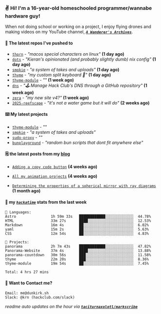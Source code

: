 ### ✌️ Hi! I'm a 16-year-old homeschooled programmer/wannabe hardware guy!

When not doing school or working on a project, I enjoy flying drones and making videos on my YouTube channel, [**_`A Wanderer's Archives`_**](https://youtube.com/@wanderer.archives).

#### 👷 The latest repos I've pushed to

- [`thorn`](https://github.com/taciturnaxolotl/thorn) - _"macos special characters on linux"_ **(1 day ago)**
- [`dots`](https://github.com/taciturnaxolotl/dots) - _"Kieran's opinionated (and probably slightly dumb) nix config"_ **(1 day ago)**
- [`smokie`](https://github.com/taciturnaxolotl/smokie) - _"a system of takes and uploads"_ **(1 day ago)**
- [`thyme`](https://github.com/taciturnaxolotl/thyme) - _"my custom split keyboard 🫶"_ **(1 day ago)**
- [`thyme-module`](https://github.com/taciturnaxolotl/thyme-module) - _""_ **(1 week ago)**
- [`dns`](https://github.com/hackclub/dns) - _"🕹 Manage Hack Club's DNS through a GitHub repository"_ **(1 week ago)**
- [`zera`](https://github.com/taciturnaxolotl/zera) - _"my new site v4?"_ **(1 week ago)**
- [`2025-reefscape`](https://github.com/df1317/2025-reefscape) - _"it's not a water game but it will do"_ **(2 weeks ago)**

#### ⌨️ My latest projects

- [`thyme-module`](https://github.com/taciturnaxolotl/thyme-module) - _""_
- [`smokie`](https://github.com/taciturnaxolotl/smokie) - _"a system of takes and uploads"_
- [`sudo-proxy`](https://github.com/taciturnaxolotl/sudo-proxy) - _""_
- [`bunplayground`](https://github.com/taciturnaxolotl/bunplayground) - _"random bun scripts that dont fit anywhere else"_

#### 🗒️ the latest posts from my [blog](https://dunkirk.sh)

- [`Adding a copy code button`](https://dunkirk.sh/blog/adding-a-copy-button/) **(4 weeks ago)**

- [`All my animation projects`](https://dunkirk.sh/blog/my-animations/) **(4 weeks ago)**

- [`Determining the properties of a spherical mirror with ray diagrams`](https://dunkirk.sh/blog/spherical-ray-diagrams/) **(1 month ago)**



#### 📡 my [_`hackatime`_](https://waka.hackclub.com) stats from the last week

```text
💾 Languages:
Astro                1h 59m 33s   ████████████░░░░░░░░░░░░░  44.78%
HTML                 33m 27s      ████░░░░░░░░░░░░░░░░░░░░░  12.53%
Markdown             16m 4s       ██░░░░░░░░░░░░░░░░░░░░░░░  6.02%
yaml                 15m 2s       ██░░░░░░░░░░░░░░░░░░░░░░░  5.63%
CSS                  12m 54s      ██░░░░░░░░░░░░░░░░░░░░░░░  4.83%

💼 Projects:
panorama             2h 7m 43s    ████████████░░░░░░░░░░░░░  47.82%
Panorama-Website     37m 4s       ████░░░░░░░░░░░░░░░░░░░░░  13.88%
panorama-countdown   30m 56s      ███░░░░░░░░░░░░░░░░░░░░░░  11.58%
thyme                22m 20s      ███░░░░░░░░░░░░░░░░░░░░░░  8.36%
thyme-module         19m 54s      ██░░░░░░░░░░░░░░░░░░░░░░░  7.45%

Total: 4 hrs 27 mins
```

#### 📮 Want to Contact me?

```text
Email: me@dunkirk.sh
Slack: @krn (hackclub.com/slack)
```

_readme auto updates on the hour via [**`taciturnaxolotl/markscribe`**](https://github.com/taciturnaxolotl/markscribe)_
